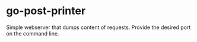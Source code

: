 # go-post-printer

Simple webserver that dumps content of requests. Provide the desired port on the command line.
